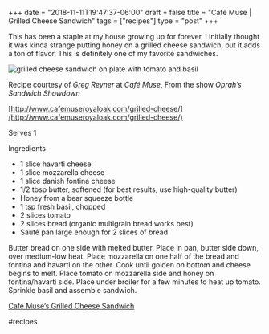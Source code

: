 +++
date = "2018-11-11T19:47:37-06:00"
draft = false
title = "Cafe Muse | Grilled Cheese Sandwich"
tags = ["recipes"]
type = "post"
+++

This has been a staple at my house growing up for forever. I initially thought
it was kinda strange putting honey on a grilled cheese sandwich, but it adds a
ton of flavor. This is definitely one of my favorite sandwiches.

![grilled cheese sandwich on plate with tomato and basil](/uploads/cafe-muse-grilled-cheese.jpg)

Recipe courtesy of _Greg Reyner_ at _Café Muse_, From the show _Oprah’s Sandwich
Showdown_

[http://www.cafemuseroyaloak.com/grilled-cheese/](http://www.cafemuseroyaloak.com/grilled-cheese/)

Serves 1

Ingredients

- 1 slice havarti cheese
- 1 slice mozzarella cheese
- 1 slice danish fontina cheese
- 1/2 tbsp butter, softened (for best results, use high-quality butter)
- Honey from a bear squeeze bottle
- 1 tsp fresh basil, chopped
- 2 slices tomato
- 2 slices bread (organic multigrain bread works best)
- Sauté pan large enough for 2 slices of bread

Butter bread on one side with melted butter. Place in pan, butter side down,
over medium-low heat. Place mozzarella on one half of the bread and fontina and
havarti on the other. Cook until golden on bottom and cheese begins to melt.
Place tomato on mozzarella side and honey on fontina/havarti side. Place under
broiler for a few minutes to heat up tomato. Sprinkle basil and assemble
sandwich.

[Café Muse’s Grilled Cheese Sandwich](https://medium.com/caleb-jasiks-recipe-book/cafe-muses-grilled-cheese-sandwich-3a48692d4d95?source=userActivityShare-35f7f8f56ab-1528242570)

#recipes
